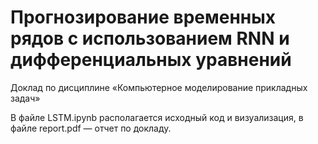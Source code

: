 # Прогнозирование временных рядов с использованием RNN и дифференциальных уравнений
Доклад по дисциплине «Компьютерное моделирование прикладных задач»

В файле LSTM.ipynb располагается исходный код и визуализация, в файле report.pdf — отчет по докладу.
